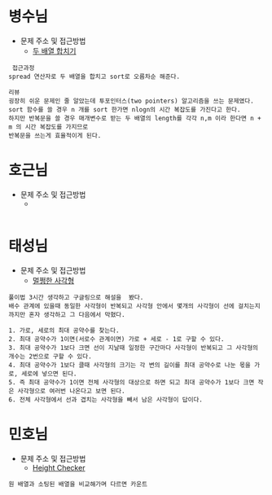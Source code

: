 # 병수님

-   문제 주소 및 접근방법
    -   [두 배열 합치기](https://dev-soo-log.tistory.com/19)

```text
 접근과정
spread 연산자로 두 배열을 합치고 sort로 오름차순 해준다.

리뷰
굉장히 쉬운 문제인 줄 알았는데 투포인터스(two pointers) 알고리즘을 쓰는 문제였다.
sort 함수를 쓸 경우 n 개를 sort 한가면 nlogn의 시간 복잡도를 가진다고 한다.
하지만 반복문을 쓸 경우 매개변수로 받는 두 배열의 length를 각각 n,m 이라 한다면 n + m 의 시간 복잡도를 가지므로
반복문을 쓰는게 효율적이게 된다.
```

# 호근님

-   문제 주소 및 접근방법
    -   []()

```text

```

# 태성님

-   문제 주소 및 접근방법
    -   [멀쩡한 사각형](https://programmers.co.kr/learn/courses/30/lessons/62048)

```text
풀이법 3시간 생각하고 구글링으로 해설을  봤다.
배수 관계에 있을때 동일한 사각형이 반복되고 사각형 안에서 몇개의 사각형이 선에 걸치는지까지만 혼자 생각하고 그 다음에서 막혔다.

1. 가로, 세로의 최대 공약수를 찾는다.
2. 최대 공약수가 1이면(서로수 관계이면) 가로 + 세로 - 1로 구할 수 있다.
3. 최대 공약수가 1보다 크면 선이 지날때 일정한 구간마다 사각형이 반복되고 그 사각형의 개수는 2번으로 구할 수 있다.
4. 최대 공약수가 1보다 클때 사각형의 크기는 각 변의 길이를 최대 공약수로 나눈 몫을 가로, 세로에 넣으면 된다.
5. 즉 최대 공약수가 1이면 전체 사각형의 대상으로 하면 되고 최대 공약수가 1보다 크면 작은 사각형으로 여러번 나온다고 보면 된다.
6. 전체 사각형에서 선과 겹치는 사각형을 빼서 남은 사각형이 답이다.
```

# 민호님

- 문제 주소 및 접근방법
  - [Height Checker](https://leetcode.com/explore/learn/card/fun-with-arrays/523/conclusion/3228/)

```text
원 배열과 소팅된 배열을 비교해가며 다르면 카운트
```
